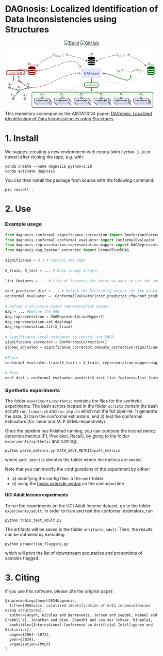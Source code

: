 # DAGnosis: Localized Identification of Data Inconsistencies using Structures

<p align="center">
    <a href="https://github.com/nicolashuynh/DAGnosis/actions/workflows/python-app.yml/badge.svg"><img alt="Build" src="https://github.com/nicolashuynh/DAGnosis/actions/workflows/python-app.yml/badge.svg"></a>
    <a href="https://github.com/nicolashuynh/DAGnosis/blob/main/LICENSE"><img alt="GitHub" src="https://img.shields.io/github/license/nicolashuynh/DAGnosis.svg?color=blue"></a>
</p>

![Pipeline](assets/pipeline.PNG)
This repository accompanies the AISTATS'24 paper: [DAGnosis: Localized Identification of Data Inconsistencies using Structures](https://arxiv.org/abs/2402.17599).


# 1. Install
We suggest creating a new environment with conda (with `Python 3.10` or newer) after cloning the repo, e.g. with:
```shell
conda create --name dagnosis python=3.10
conda activate dagnosis
```
You can then install the package from source with the following command:
```shell
pip install .
```

# 2. Use
### Example usage

```python
from dagnosis.conformal.significance_correction import BonferroniCorrection
from dagnosis.conformal.conformal_evaluator import ConformalEvaluator
from dagnosis.representation.representation_mapper import DAGRepresentationMapper, PCARepresentationMapper
from dagnosis.dag_learner.extractor import GroundTruthDAG

significance = 0.1 # Control the FWER

X_train, X_test = ... # Data (numpy arrays)

list_features = ... # List of features for which we want to use the conformal estimators

conf_predictor_dict = ... # Define the DictConfig object for the conformal predictors 
conformal_evaluator =  ConformalEvaluator(conf_predictor_cfg=conf_predictor_cfg)

# Define a structure-based representation mapper
dag = ... #Define the DAG
dag_representation = DAGRepresentationMapper()
dag_representation.set_dag(dag)
dag_representation.fit(X_train)

# Significance level adjusment to control the FWER
significance_corrector = BonferroniCorrection()
alphas_adjusted = significance_corrector.compute_correction(significance=significance, list_of_features=list_features)

#Train 
conformal_evaluator.train(X_train = X_train, representation_mapper=dag_representation, list_features=list_features, alphas_adjusted=alphas_adjusted)

# Test 
conf_dict = conformal_evaluator.predict(X_test list_features=list_features)
```



### Synthetic experiments
The folder `experiments/synthetic` contains the files for the synthetic experiments.
The bash scripts located in the folder `scripts` contain the bash scripts `run_linear.sh` and `run_mlp.sh` which run the full pipeline: 1) generate the data, 2) train the conformal estimators, and 3) test the conformal estimators (for linear and MLP SEMs respectively).

Once the pipeline has finished running, you can compute the inconsistency detection metrics (F1, Precision, Recall), by going to the folder `experiments/synthetic` and running:
```shell
python parse_metrics.py PATH_SAVE_METRIC=path_metrics
```
where `path_metrics` denotes the folder where the metrics are saved.

Note that you can modify the configurations of the experiment by either:
- a) modifying the config files in the `conf` folder
- b) using the [hydra override syntax](https://hydra.cc/docs/advanced/override_grammar/basic/) on the command line


#### UCI Adult Income experiments
To run the experiments on the UCI Adult Income dataset, go to the folder `experiments/adult`.
In order to train and test the conformal estimators, run
```shell
python train_test_adult.py
```
The artifacts will be saved in the folder `artifacts_adult`.
Then, the results can be obtained by executing:
```shell
python proportion_flagging.py
```
which will print the list of downstream accuracies and proportions of samples flagged.


# 3. Citing
If you use this software, please cite the original paper:
```shell
@inproceedings{huynh2024dagnosis,
  title={DAGnosis: Localized identification of data inconsistencies using structures},
  author={Huynh, Nicolas and Berrevoets, Jeroen and Seedat, Nabeel and Crabb{\'e}, Jonathan and Qian, Zhaozhi and van der Schaar, Mihaela},
  booktitle={International Conference on Artificial Intelligence and Statistics},
  pages={1864--1872},
  year={2024},
  organization={PMLR}
}
```
